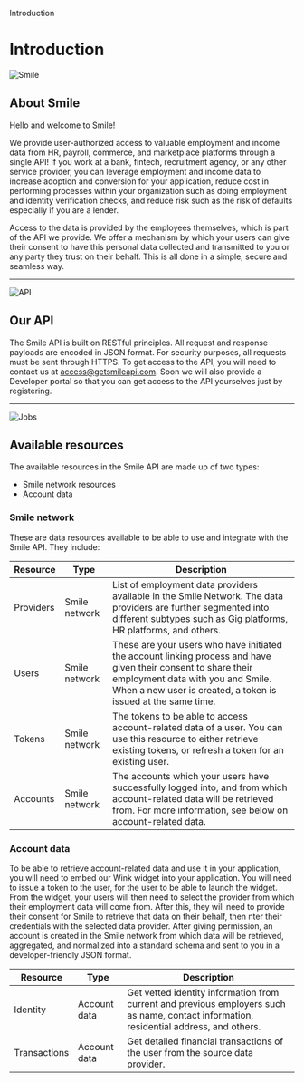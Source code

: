 Introduction

# Introduction

<!-- focus: false -->
![Smile](https://img.icons8.com/material-outlined/50/000000/smiling.png)

##  About Smile
Hello and welcome to Smile! 

We provide user-authorized access to valuable employment and income data from HR, payroll, commerce, and marketplace platforms through a single API! If you work at a bank, fintech, recruitment agency, or any other service provider, you can leverage employment and income data to increase adoption and conversion for your application, reduce cost in performing processes within your organization such as doing employment and identity verification checks, and reduce risk such as the risk of defaults especially if you are a lender. 

Access to the data is provided by the employees themselves, which is part of the API we provide. We offer a mechanism by which your users can give their consent to have this personal data collected and transmitted to you or any party they trust on their behalf. This is all done in a simple, secure and seamless way. 

---
<!-- focus: false -->
![API](https://img.icons8.com/glyph-neue/50/000000/api.png)

##  Our API
The Smile API is built on RESTful principles. All request and response payloads are encoded in JSON format. For security purposes, all requests must be sent through HTTPS. To get access to the API, you will need to contact us at access@getsmileapi.com. Soon we will also provide a Developer portal so that you can get access to the API yourselves just by registering.

---
<!-- focus: false -->
![Jobs](https://img.icons8.com/ios-filled/50/000000/find-matching-job.png)

## Available resources
The available resources in the Smile API are made up of two types: 
- Smile network resources
- Account data

### Smile network
These are data resources available to be able to use and integrate with the Smile API. They include:

| Resource | Type    | Description |
|----------|---------|-------------|
| Providers | Smile network | List of employment data providers available in the Smile Network. The data providers are further segmented into different subtypes such as Gig platforms, HR platforms, and others. |
| Users | Smile network | These are your users who have initiated the account linking process and have given their consent to share their employment data with you and Smile. When a new user is created, a token is issued at the same time. |
| Tokens | Smile network | The tokens to be able to access account-related data of a user. You can use this resource to either retrieve existing tokens, or refresh a token for an existing user. |
| Accounts | Smile network | The accounts which your users have successfully logged into, and from which account-related data will be retrieved from. For more information, see below on account-related data. |


### Account data
To be able to retrieve account-related data and use it in your application, you will need to embed our Wink widget into your application. You will need to issue a token to the user, for the user to be able to launch the widget. From the widget, your users will then need to select the provider from which their employment data will come from.  After this, they will need to provide their consent for Smile to retrieve that data on their behalf, then nter their credentials with the selected data provider. After giving permission, an account is created in the Smile network from which data will be retrieved, aggregated, and normalized into a standard schema and sent to you in a developer-friendly JSON format. 

| Resource | Type    | Description |
|----------|---------|-------------|
| Identity | Account data | Get vetted identity information from current and previous employers such as name, contact information, residential address, and others.|
| Transactions | Account data | Get detailed financial transactions of the user from the source data provider.|



<!--
| Jobs *(coming soon)*  | Account data | Get previous employment history, including job title, status, tenure, employer names, employer contact information, and others.|
| Earnings *(coming soon)*  | Account data | Get previous earnings information such as gross pay and net pay, as well as other components that make up income.|  
| Documents *(coming soon)*  | Account data | Get documentary information such as their driver's license, national identity card ID, and others.|  
| Assets *(coming soon)*  | Asset data | Get information on assets owned or used for their employment such as motor vehicles, motorcycles and others.|  
| Ratings *(coming soon)*  | Ratings data | Get information on their job performance ratings.|  
->